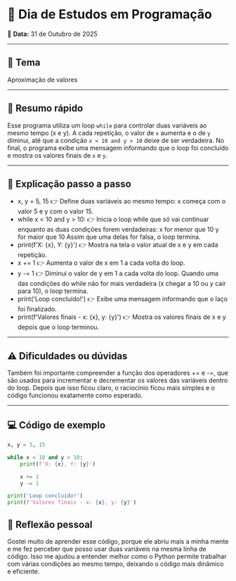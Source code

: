 # 🧠 Dia de Estudos em Programação
📅 **Data:**  31 de Outubro de 2025 

---

## 📘 Tema
Aproximação de valores

---

## 🧾 Resumo rápido
Esse programa utiliza um loop `while` para controlar duas variáveis ao mesmo tempo (x e y).
A cada repetição, o valor de `x` aumenta e o de `y` diminui, até que a condição `x < 10 and y > 10` deixe de ser verdadeira.
No final, o programa exibe uma mensagem informando que o loop foi concluído e mostra os valores finais de `x` e `y`.

---

## 🧩 Explicação passo a passo
- x, y = 5, 15
👉 Define duas variáveis ao mesmo tempo:
x começa com o valor 5 e y com o valor 15.
- while x < 10 and y > 10:
  👉 Inicia o loop while que só vai continuar enquanto as duas condições forem verdadeiras:
    x for menor que 10
    y for maior que 10
    Assim que uma delas for falsa, o loop termina.
- print(f'X: {x}, Y: {y}')
  👉 Mostra na tela o valor atual de x e y em cada repetição.
- x += 1
  👉 Aumenta o valor de x em 1 a cada volta do loop.
- y -= 1
  👉 Diminui o valor de y em 1 a cada volta do loop.
  Quando uma das condições do while não for mais verdadeira (x chegar a 10 ou y cair para 10), o loop termina.
- print('Loop concluído!')
  👉 Exibe uma mensagem informando que o laço foi finalizado.
- print(f'Valores finais - x: {x}, y: {y}')
  👉 Mostra os valores finais de x e y depois que o loop terminou.

---

## ⚠️ Dificuldades ou dúvidas
Também foi importante compreender a função dos operadores += e -=, que são usados para incrementar e decrementar os valores das variáveis dentro do loop.
Depois que isso ficou claro, o raciocínio ficou mais simples e o código funcionou exatamente como esperado.

---

## 💻 Código de exemplo
````Python
x, y = 5, 15

while x < 10 and y > 10:
    print(f'X: {x}, Y: {y}')

    x += 1
    y -= 1

print('Loop concluido!')
print(f'Valores finais - x: {x}, y: {y}')

````
## 💬 Reflexão pessoal
Gostei muito de aprender esse código, porque ele abriu mais a minha mente e me fez perceber que posso usar duas variáveis na mesma linha de código.
Isso me ajudou a entender melhor como o Python permite trabalhar com várias condições ao mesmo tempo, deixando o código mais dinâmico e eficiente. 
